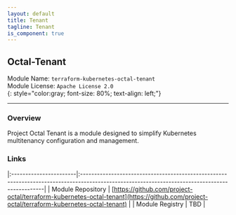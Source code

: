 ```yaml
---
layout: default
title: Tenant
tagline: Tenant
is_component: true
---
```


## Octal-Tenant
Module Name: `terraform-kubernetes-octal-tenant`  
Module License: `Apache License 2.0`  
{: style="color:gray; font-size: 80%; text-align: left;"}

---

### Overview

Project Octal Tenant is a module designed to simplify Kubernetes multitenancy configuration and management.

### Links

|:-----------------------|:-----------------------------------------------------------------------------------------------------------------------------------------------|
| Module Repository      | [https://github.com/project-octal/terraform-kubernetes-octal-tenant](https://github.com/project-octal/terraform-kubernetes-octal-tenant)       |
| Module Registry        | TBD |
